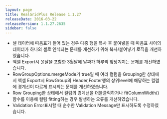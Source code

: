 ```yaml
---
layout: page
title: RealGridPlus Release 1.1.27
releaseDate: 2016-03-22
releaseVersion: 1.1.27.2635
sidebar: false
---
```


- 셀 데이터에 따옴표가 들어 있는 경우 다중 행을 복사 후 붙여넣을 때 따옴표 사이의 데이터가 하나의 셀로 인식되는 문제를 개선하기 위해 복사/붙여넣기 로직을 개선하였습니다.
- 엑셀 Export시 윤달을 포함한 3월달에 날짜가 하루씩 앞당겨지는 문제를 개선하였습니다.
- RowGroupOptions.mergeMode가 true일 때 여러 컬럼을 Grouping한 상태에서 엑셀 Export시 RowGroup의 Header,Footer행의 상위level에 해당하는 컬럼에 경계선이 다르게 표시되는 문제를 개선하였습니다.
- Row Grouping한 상태에서 컬럼의 경계선을 더블클릭하거나 fitColumnWidth() 함수를 이용해 컬럼 fitting하는 경우 발생하는 오류를 개선하였습니다.
- Validation Error표시할 때 순수한 Validation Message만 표시하도록 수정하였습니다.
